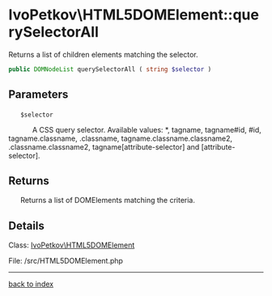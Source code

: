# IvoPetkov\HTML5DOMElement::querySelectorAll

Returns a list of children elements matching the selector.

```php
public DOMNodeList querySelectorAll ( string $selector )
```

## Parameters

&nbsp;&nbsp;&nbsp;&nbsp;&nbsp;&nbsp;`$selector`

&nbsp;&nbsp;&nbsp;&nbsp;&nbsp;&nbsp;&nbsp;&nbsp;&nbsp;&nbsp;&nbsp;&nbsp;A CSS query selector. Available values: *, tagname, tagname#id, #id, tagname.classname, .classname, tagname.classname.classname2, .classname.classname2, tagname[attribute-selector] and [attribute-selector].

## Returns

&nbsp;&nbsp;&nbsp;&nbsp;&nbsp;&nbsp;Returns a list of DOMElements matching the criteria.

## Details

Class: [IvoPetkov\HTML5DOMElement](ivopetkov.html5domelement.class.md)

File: /src/HTML5DOMElement.php

---

[back to index](index.md)

